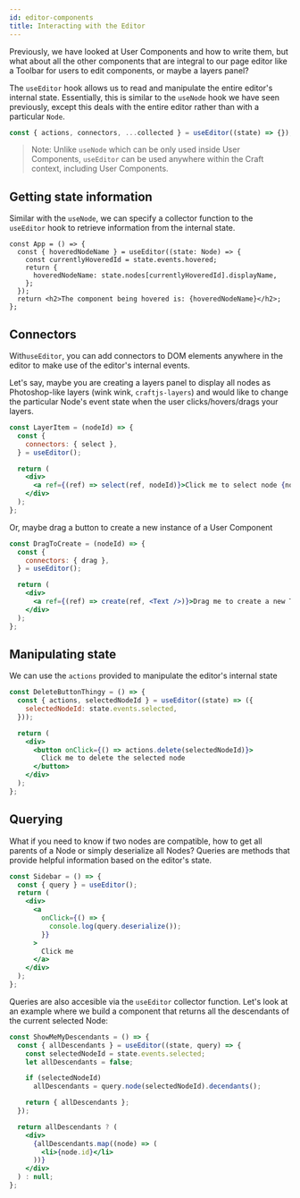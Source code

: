 ```yaml
---
id: editor-components
title: Interacting with the Editor
---
```


Previously, we have looked at User Components and how to write them, but what about all the other components that are integral to our page editor like a Toolbar for users to edit components, or maybe a layers panel?

The `useEditor` hook allows us to read and manipulate the entire editor's internal state. Essentially, this is similar to the `useNode` hook we have seen previously, except this deals with the entire editor rather than with a particular `Node`.

```jsx
const { actions, connectors, ...collected } = useEditor((state) => {});
```

> Note: Unlike `useNode` which can be only used inside User Components, `useEditor` can be used anywhere within the Craft context, including User Components.

## Getting state information

Similar with the `useNode`, we can specify a collector function to the `useEditor` hook to retrieve information from the internal state.

```tsx
const App = () => {
  const { hoveredNodeName } = useEditor((state: Node) => {
    const currentlyHoveredId = state.events.hovered;
    return {
      hoveredNodeName: state.nodes[currentlyHoveredId].displayName,
    };
  });
  return <h2>The component being hovered is: {hoveredNodeName}</h2>;
};
```

## Connectors

With`useEditor`, you can add connectors to DOM elements anywhere in the editor to make use of the editor's internal events.

Let's say, maybe you are creating a layers panel to display all nodes as Photoshop-like layers (wink wink, `craftjs-layers`) and would like to change the particular Node's event state when the user clicks/hovers/drags your layers.

```jsx
const LayerItem = (nodeId) => {
  const {
    connectors: { select },
  } = useEditor();

  return (
    <div>
      <a ref={(ref) => select(ref, nodeId)}>Click me to select node {nodeId}</a>
    </div>
  );
};
```

Or, maybe drag a button to create a new instance of a User Component

```jsx
const DragToCreate = (nodeId) => {
  const {
    connectors: { drag },
  } = useEditor();

  return (
    <div>
      <a ref={(ref) => create(ref, <Text />)}>Drag me to create a new Text</a>
    </div>
  );
};
```

## Manipulating state

We can use the `actions` provided to manipulate the editor's internal state

```jsx
const DeleteButtonThingy = () => {
  const { actions, selectedNodeId } = useEditor((state) => ({
    selectedNodeId: state.events.selected,
  }));

  return (
    <div>
      <button onClick={() => actions.delete(selectedNodeId)}>
        Click me to delete the selected node
      </button>
    </div>
  );
};
```

## Querying

What if you need to know if two nodes are compatible, how to get all parents of a Node or simply deserialize all Nodes? Queries are methods that provide helpful information based on the editor's state.

```jsx
const Sidebar = () => {
  const { query } = useEditor();
  return (
    <div>
      <a
        onClick={() => {
          console.log(query.deserialize());
        }}
      >
        Click me
      </a>
    </div>
  );
};
```

Queries are also accesible via the `useEditor` collector function. Let's look at an example where we build a component that returns all the descendants of the current selected Node:

```jsx
const ShowMeMyDescendants = () => {
  const { allDescendants } = useEditor((state, query) => {
    const selectedNodeId = state.events.selected;
    let allDescendants = false;

    if (selectedNodeId)
      allDescendants = query.node(selectedNodeId).decendants();

    return { allDescendants };
  });

  return allDescendants ? (
    <div>
      {allDescendants.map((node) => (
        <li>{node.id}</li>
      ))}
    </div>
  ) : null;
};
```
